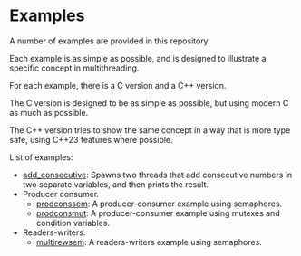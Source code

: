 # Examples

A number of examples are provided in this repository.

Each example is as simple as possible, and is designed to illustrate a specific
concept in multithreading.

For each example, there is a C version and a C++ version.

The C version is designed to be as simple as possible, but using modern C as
much as possible.

The C++ version tries to show the same concept in a way that is more type safe,
using C++23 features where possible.

List of examples:

- [add_consecutive](add_consecutive.md): Spawns two threads that add consecutive
  numbers in two separate variables, and then prints the result.
- Producer consumer.
    - [prodconssem](prodconssem.md): A producer-consumer example using
      semaphores.
    - [prodconsmut](prodconsmut.md): A producer-consumer example using mutexes
      and condition variables.
- Readers-writers.
    - [multirewsem](multirewsem.md): A readers-writers example
      using semaphores.